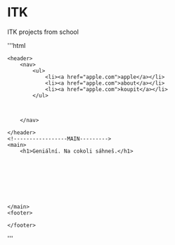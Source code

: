 # ITK
ITK projects from school

'''html
<!doctype html>
<html>
<head>
<meta charset="utf-8">
<title>MacBook Pro</title>
</head>

<body>

<!----------------HEADER--------->
	<header>
		<nav>
			<ul>
				<li><a href="apple.com">apple</a></li>	
				<li><a href="apple.com">about</a></li>
				<li><a href="apple.com">koupit</a></li>		
			</ul>
			
			
		
		</nav>
		
	</header>
	<!-----------------MAIN--------->
	<main>
		<h1>Geniální. Na cokoli sáhneš.</h1>
		
		
		
		
		
		
		
		
	</main>
	<footer>
		
	</footer>
</body>
</html>

'''
